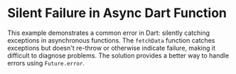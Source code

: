 # Silent Failure in Async Dart Function

This example demonstrates a common error in Dart: silently catching exceptions in asynchronous functions.  The `fetchData` function catches exceptions but doesn't re-throw or otherwise indicate failure, making it difficult to diagnose problems.  The solution provides a better way to handle errors using `Future.error`.